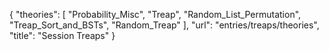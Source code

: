 {
    "theories": [
        "Probability_Misc",
        "Treap",
        "Random_List_Permutation",
        "Treap_Sort_and_BSTs",
        "Random_Treap"
    ],
    "url": "entries/treaps/theories",
    "title": "Session Treaps"
}